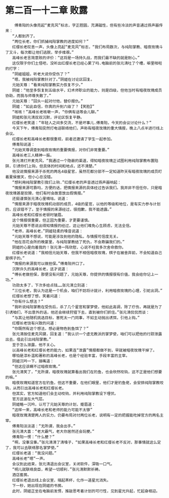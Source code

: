 # 第二百一十二章 败露
        傅青阳的头像亮起“麦克风”标志，字正腔圆，充满磁性，但有些冷淡的声音通过扬声器传来：
       “人都到齐了。
       “两位长老，你们抓捕纯阳掌教的进度如何？”
       红缨长老叹息一声，头像上亮起“麦克风”标志，“我们布局数次，与纯阳掌教、暗夜玫瑰斗了又斗，每次都让他们逃脱，举步维艰。”
       高峰长老言简意赅的评价：“这将是一场持久战，而我们最不缺的就是耐心。”
       这仅限于你们土怪吧，没听出红缨长老已经心累了吗.电脑前的张元清吐了个槽，噼里啪啦的打字：
       “阴姬姐姐，听老大说你受伤了？”
       “嗯，我被纯阳掌教针对了。”阴姬在讨论区回复。
       元始天尊：“看来纯阳掌教实力恢复不少。”
       阴姬：“他至多恢复到五级水平，幻术师职业的能力，则是四级，但他当时有暗夜玫瑰成员协助，而我与师尊失散了。”
       元始天尊：“回头一起对付他，替伱报仇。”
       阴姬：“如此自信，你真的升到六级了？【笑脸】”
       “咳咳！”高峰长老咳嗽一声，“你俩有话等会儿聊。”
       阴姬和张元清双双沉默，评论区恢复平静。
       红缨长老笑道：“年轻人之间多交流，不是坏事儿.傅青阳，今天的会议讨论什么？”
       今天下午，傅青阳突然打电话联络他们，声称有暗夜玫瑰的重大情报，晚上八点半进行线上会议。
       红缨长老和高峰长老都很重视，前者还邀请了学生一起参加。
       傅青阳说道：
       “元始天尊调查到暗夜玫瑰的重要情报，对你们非常重要。”
       高峰长老三人精神一振。
       张元清打开麦克风，“我通过一个隐蔽的渠道，得知暗夜玫瑰正试图利用纯阳掌教布置陷阱，引诱你们上钩，但具体的时间和地点，还不清楚。”
       他没说情报来源于杀死的两名4级星官，虽然花都分部不一定知道昨天有暗夜玫瑰的成员盯着夏侯傲天，但小心总没错。
       “想利用纯阳掌教引我们上钩.”红缨长老的声音透过扬声器响起：
       “情报来源可靠吗，方便的话，把情报来源的具体经过告诉我们。我并非不信任你，只是暗夜玫瑰甚是狡猾，他们有时会故意放出假情报。”
       还挺谨慎张元清心里嘀咕，说道：
       “情报来源于暗夜玫瑰机动部的成员，4级的星官，以他的等级和地位，是有实力参与计划的，应该错不了。至于情报的来源经过，很抱歉，我不能透露。”
       高峰长老和红缨长老顿时皱眉。
       这个情报很重要，但正因为重要，才更要谨慎。
       元始天尊不愿说出得知情报的经过，这让他们难免心生顾虑，无法全信。
       “老师，高峰长老，”阴姬轻柔的嗓音说道：
       “元始天尊不想说，可能是涉及到他的隐私，与情报可信度无关。
       “他在百花会所的晚宴里，与纯阳掌教结了死仇，不会欺骗我们的。”
       阴姬的心是向着我的！张元清一阵欣慰，心说不枉我多次舍命救你。
       红缨长老说道：“我相信元始天尊，但我不相信暗夜玫瑰，棋子在被舍弃前，不会知道自己是棋子的。”
       “情报的来源我可以做担保。”傅青阳开口了。
       沉默许久的高峰长老，这才说道：
       “傅长老做担保，那便没有问题了，元始天尊，你提供的情报很有价值，我会给你记上一功。”
       功勋太多了，下次多给点钱……张元清立刻道：
       “三位长老，我认为这是一个机会，咱们不妨将计就计，利用暗夜玫瑰的心理，引蛇出洞。”
       红缨长老想了想，笑着问道：
       “你有什么想法？”
       “我听说纯阳掌教在受伤后，杀了几个星官和掌梦使，他如此高调，除了疗伤，再就是为了引诱咱们，不出意外的话，他还会继续狩猎下去，直到被你们抓住。”张元清侃侃而谈：
       “与其让他随机挑选目标，害死太一门同事，不如主动抛出诱饵，引他上钩。”
       红樱长老饶有兴致的问道：
       “你既然有这个想法，想必是物色到鱼饵了？”
       张元清按住麦克风键，回复道：“我认识一个虚无教派的掌梦使，咱们可以把他的行踪泄露出去，借此引出纯阳掌教。”
       至于怎么泄露，他不关心。
       以高峰长老和红缨长老的能力，如果连“泄露”情报都做不到，早就被暗夜玫瑰干掉了。
       哪怕是淳朴温和著称的高峰长老，也是个经验丰富，手段丰富的主宰。
       阴姬沉吟一下，插嘴道：
       “但这应该瞒不过暗夜玫瑰。”
       张元清笑了，“无所谓，暗夜玫瑰就算看出我们在钓鱼，也会欣然咬钩，这不正是他们想要的嘛。”
       暗夜玫瑰知道官方在钓鱼，但这不重要，在他们眼里，他们才是钓鱼佬，会安排纯阳掌教咬钩，从而引出高峰长老和红缨长老。
       但其实，官方知道他们会主动咬钩，并利用纯阳掌教设下埋伏。
       官方这波在大气层。
       阴姬略一沉吟，认可了元始天尊的计划，蹙眉道：
       “这样一来，高峰长老和老师的能力可能不太够”
       暗夜玫瑰清楚两人的实力，仍要布局对付两位长老，说明有一定的把握能吃掉官方的两名主宰。
       傅青阳淡淡道：“无所谓，我会出手。”
       张元清大喜：“老大霸气，老大你居然还会玩梗。”
       傅青阳一愣：“什么梗？”
       “啊，没事没事。”张元清清了清嗓子，“如果高峰长老和红缨长老不反对，那事情就这么定了，我可以去联络那名掌梦使。”
       红缨长老道：“我没问题。”
       高峰长老“嗯”一声。
       会议到此结束，张元清退出会议室，关闭软件，深吸一口气。
       “明儿就联络良臣，希望一切顺利.”张元清默默祈祷。
       酒店套房。
       红缨长老退出线上会议室，端起茶杯，化作一道星光消失。
       下一秒，她出现在阴姬的书房。
       此时，阴姬正坐在电脑前发愣，推敲思考着计划的可行性，见到星光升起，忙起身相迎。
